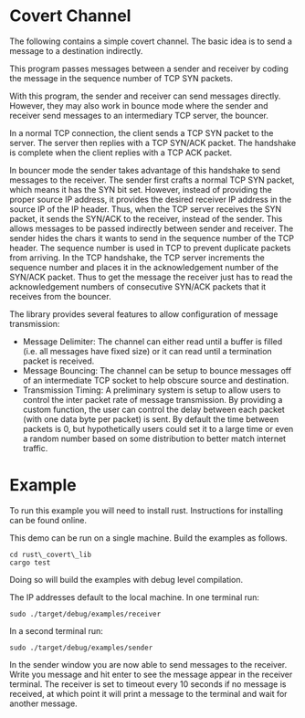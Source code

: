 Covert Channel
==============

The following contains a simple covert channel. The basic
idea is to send a message to a destination indirectly. 

This program passes messages between a sender and receiver
by coding the message in the sequence number of TCP
SYN packets.

With this program, the sender and receiver can send messages
directly. However, they may also work in bounce mode where the
sender and receiver send messages to an intermediary TCP
server, the bouncer. 

In a normal TCP connection, the client sends a TCP SYN 
packet to the server. The server then replies with a TCP 
SYN/ACK packet. The handshake is complete when the client 
replies with a TCP ACK packet. 

In bouncer mode the sender takes advantage of this handshake to send 
messages to the receiver. The sender first crafts a normal
TCP SYN packet, which means it has the SYN bit set.
However, instead of providing the proper source IP address,
it provides the desired receiver IP address in the source IP
of the IP header. Thus, when the TCP server receives the SYN 
packet, it sends the SYN/ACK to the receiver, instead of the 
sender. This allows messages to be passed indirectly between 
sender and receiver. The sender hides the chars it wants to 
send in the sequence number of the TCP header. The sequence 
number is used in TCP to prevent duplicate packets from 
arriving. In the TCP handshake, the TCP server increments 
the sequence number and places it in the acknowledgement
number of the SYN/ACK packet. Thus to get the message the
receiver just has to read the acknowledgement numbers of 
consecutive SYN/ACK packets that it receives from the 
bouncer.

The library provides several features to allow configuration
of message transmission:

- Message Delimiter: The channel can either read until a buffer is filled
	(i.e. all messages have fixed size) or it can read until a termination
	packet is received.
- Message Bouncing: The channel can be setup to bounce messages off of an
	intermediate TCP socket to help obscure source and destination.
- Transmission Timing: A preliminary system is setup to allow users to control
	the inter packet rate of message transmission. By providing a custom 
	function, the user can control the delay between each packet (with one
	data byte per packet) is sent. By default the time between packets is 0,
	but hypothetically users could set it to a large time or even a random 
	number based on some distribution to better match internet traffic.

# Example

To run this example you will need to install rust. 
Instructions for installing can be found online.

This demo can be run on a single machine. Build
the examples as follows.

```
cd rust\_covert\_lib
cargo test
```
Doing so will build the examples with debug level compilation.

The IP addresses default to the local machine. In one terminal
run:
```
sudo ./target/debug/examples/receiver
```

In a second terminal run:
```
sudo ./target/debug/examples/sender
```

In the sender window you are now able to send messages to the 
receiver. Write you message and hit enter to see the message 
appear in the receiver terminal. The receiver is set to timeout
every 10 seconds if no message is received, at which point
it will print a message to the terminal and wait for another
message.
